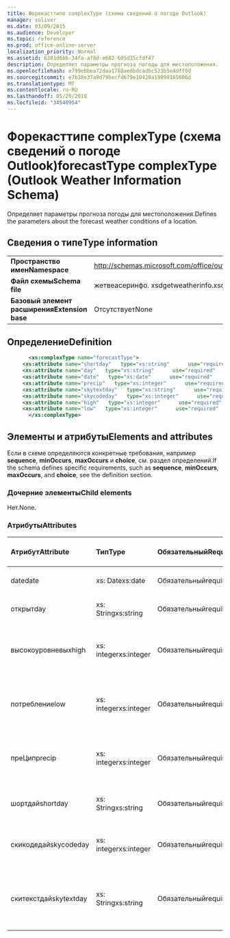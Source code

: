 ```yaml
---
title: Форекасттипе complexType (схема сведений о погоде Outlook)
manager: soliver
ms.date: 03/09/2015
ms.audience: Developer
ms.topic: reference
ms.prod: office-online-server
localization_priority: Normal
ms.assetid: 6301d6b6-34fa-af8d-e682-605d35cfdf47
description: Определяет параметры прогноза погоды для местоположения.
ms.openlocfilehash: e799ebbea72daa1788aedbdcadbc523b5e4dff0d
ms.sourcegitcommit: e7b38e37a9d79becfd679e10420a19890165606d
ms.translationtype: MT
ms.contentlocale: ru-RU
ms.lasthandoff: 05/29/2019
ms.locfileid: "34540954"
---
```

# <a name="forecasttype-complextype-outlook-weather-information-schema"></a><span data-ttu-id="3c7dd-103">Форекасттипе complexType (схема сведений о погоде Outlook)</span><span class="sxs-lookup"><span data-stu-id="3c7dd-103">forecastType complexType (Outlook Weather Information Schema)</span></span>

<span data-ttu-id="3c7dd-104">Определяет параметры прогноза погоды для местоположения.</span><span class="sxs-lookup"><span data-stu-id="3c7dd-104">Defines the parameters about the forecast weather conditions of a location.</span></span>
  
## <a name="type-information"></a><span data-ttu-id="3c7dd-105">Сведения о типе</span><span class="sxs-lookup"><span data-stu-id="3c7dd-105">Type information</span></span>

|||
|:-----|:-----|
|<span data-ttu-id="3c7dd-106">**Пространство имен**</span><span class="sxs-lookup"><span data-stu-id="3c7dd-106">**Namespace**</span></span> <br/> |http://schemas.microsoft.com/office/outlook/15/getweatherinfo.xsd  <br/> |
|<span data-ttu-id="3c7dd-107">**Файл схемы**</span><span class="sxs-lookup"><span data-stu-id="3c7dd-107">**Schema file**</span></span> <br/> |<span data-ttu-id="3c7dd-108">жетвеасеринфо. xsd</span><span class="sxs-lookup"><span data-stu-id="3c7dd-108">getweatherinfo.xsd</span></span>  <br/> |
|<span data-ttu-id="3c7dd-109">**Базовый элемент расширения**</span><span class="sxs-lookup"><span data-stu-id="3c7dd-109">**Extension base**</span></span> <br/> |<span data-ttu-id="3c7dd-110">Отсутствует</span><span class="sxs-lookup"><span data-stu-id="3c7dd-110">None</span></span>  <br/> |
   
## <a name="definition"></a><span data-ttu-id="3c7dd-111">Определение</span><span class="sxs-lookup"><span data-stu-id="3c7dd-111">Definition</span></span>

```XML
       <xs:complexType name="forecastType">
     <xs:attribute name="shortday"   type="xs:string"      use="required"     />
     <xs:attribute name="day"   type="xs:string"      use="required"     />
     <xs:attribute name="date"   type="xs:date"      use="required"     />
     <xs:attribute name="precip"   type="xs:integer"      use="required"     />
     <xs:attribute name="skytextday"   type="xs:string"      use="required"     />
     <xs:attribute name="skycodeday"   type="xs:integer"      use="required"     />
     <xs:attribute name="high"   type="xs:integer"      use="required"     />
     <xs:attribute name="low"   type="xs:integer"      use="required"     />
       </xs:complexType>

```

## <a name="elements-and-attributes"></a><span data-ttu-id="3c7dd-112">Элементы и атрибуты</span><span class="sxs-lookup"><span data-stu-id="3c7dd-112">Elements and attributes</span></span>

<span data-ttu-id="3c7dd-113">Если в схеме определяются конкретные требования, например **sequence**, **minOccurs**, **maxOccurs** и **choice**, см. раздел определений.</span><span class="sxs-lookup"><span data-stu-id="3c7dd-113">If the schema defines specific requirements, such as **sequence**, **minOccurs**, **maxOccurs**, and **choice**, see the definition section.</span></span> 
  
### <a name="child-elements"></a><span data-ttu-id="3c7dd-114">Дочерние элементы</span><span class="sxs-lookup"><span data-stu-id="3c7dd-114">Child elements</span></span>

<span data-ttu-id="3c7dd-115">Нет.</span><span class="sxs-lookup"><span data-stu-id="3c7dd-115">None.</span></span>
  
### <a name="attributes"></a><span data-ttu-id="3c7dd-116">Атрибуты</span><span class="sxs-lookup"><span data-stu-id="3c7dd-116">Attributes</span></span>

|<span data-ttu-id="3c7dd-117">**Атрибут**</span><span class="sxs-lookup"><span data-stu-id="3c7dd-117">**Attribute**</span></span>|<span data-ttu-id="3c7dd-118">**Тип**</span><span class="sxs-lookup"><span data-stu-id="3c7dd-118">**Type**</span></span>|<span data-ttu-id="3c7dd-119">**Обязательный**</span><span class="sxs-lookup"><span data-stu-id="3c7dd-119">**Required**</span></span>|<span data-ttu-id="3c7dd-120">**Описание**</span><span class="sxs-lookup"><span data-stu-id="3c7dd-120">**Description**</span></span>|<span data-ttu-id="3c7dd-121">**Возможные значения**</span><span class="sxs-lookup"><span data-stu-id="3c7dd-121">**Possible values**</span></span>|
|:-----|:-----|:-----|:-----|:-----|
|<span data-ttu-id="3c7dd-122">date</span><span class="sxs-lookup"><span data-stu-id="3c7dd-122">date</span></span>  <br/> |<span data-ttu-id="3c7dd-123">xs: Date</span><span class="sxs-lookup"><span data-stu-id="3c7dd-123">xs:date</span></span>  <br/> |<span data-ttu-id="3c7dd-124">Обязательный</span><span class="sxs-lookup"><span data-stu-id="3c7dd-124">required</span></span>  <br/> |<span data-ttu-id="3c7dd-125">Указывает дату для прогноза.</span><span class="sxs-lookup"><span data-stu-id="3c7dd-125">Specifies the date for the forecast.</span></span>  <br/> |<span data-ttu-id="3c7dd-126">Значение типа xs: Date</span><span class="sxs-lookup"><span data-stu-id="3c7dd-126">A value of the type xs:date</span></span>  <br/> |
|<span data-ttu-id="3c7dd-127">открыт</span><span class="sxs-lookup"><span data-stu-id="3c7dd-127">day</span></span>  <br/> |<span data-ttu-id="3c7dd-128">xs: String</span><span class="sxs-lookup"><span data-stu-id="3c7dd-128">xs:string</span></span>  <br/> |<span data-ttu-id="3c7dd-129">Обязательный</span><span class="sxs-lookup"><span data-stu-id="3c7dd-129">required</span></span>  <br/> |<span data-ttu-id="3c7dd-130">Указывает день для прогноза.</span><span class="sxs-lookup"><span data-stu-id="3c7dd-130">Specifies a day for the forecast.</span></span>  <br/> |<span data-ttu-id="3c7dd-131">Значение типа xs: String.</span><span class="sxs-lookup"><span data-stu-id="3c7dd-131">A value of the type xs:string</span></span>  <br/> |
|<span data-ttu-id="3c7dd-132">высокоуровневых</span><span class="sxs-lookup"><span data-stu-id="3c7dd-132">high</span></span>  <br/> |<span data-ttu-id="3c7dd-133">xs: integer</span><span class="sxs-lookup"><span data-stu-id="3c7dd-133">xs:integer</span></span>  <br/> |<span data-ttu-id="3c7dd-134">Обязательный</span><span class="sxs-lookup"><span data-stu-id="3c7dd-134">required</span></span>  <br/> |<span data-ttu-id="3c7dd-135">Указывает прогнозируемую максимальную температуру.</span><span class="sxs-lookup"><span data-stu-id="3c7dd-135">Specifies the forecasted highest temperature.</span></span>  <br/> |<span data-ttu-id="3c7dd-136">Значение типа xs: integer</span><span class="sxs-lookup"><span data-stu-id="3c7dd-136">A value of the type xs:integer</span></span>  <br/> |
|<span data-ttu-id="3c7dd-137">потребление</span><span class="sxs-lookup"><span data-stu-id="3c7dd-137">low</span></span>  <br/> |<span data-ttu-id="3c7dd-138">xs: integer</span><span class="sxs-lookup"><span data-stu-id="3c7dd-138">xs:integer</span></span>  <br/> |<span data-ttu-id="3c7dd-139">Обязательный</span><span class="sxs-lookup"><span data-stu-id="3c7dd-139">required</span></span>  <br/> |<span data-ttu-id="3c7dd-140">Указывает прогнозируемую минимальную температуру.</span><span class="sxs-lookup"><span data-stu-id="3c7dd-140">Specifies the forecasted lowest temperature.</span></span>  <br/> |<span data-ttu-id="3c7dd-141">Значение типа xs: integer</span><span class="sxs-lookup"><span data-stu-id="3c7dd-141">A value of the type xs:integer</span></span>  <br/> |
|<span data-ttu-id="3c7dd-142">преЦип</span><span class="sxs-lookup"><span data-stu-id="3c7dd-142">precip</span></span>  <br/> |<span data-ttu-id="3c7dd-143">xs: integer</span><span class="sxs-lookup"><span data-stu-id="3c7dd-143">xs:integer</span></span>  <br/> |<span data-ttu-id="3c7dd-144">Обязательный</span><span class="sxs-lookup"><span data-stu-id="3c7dd-144">required</span></span>  <br/> |<span data-ttu-id="3c7dd-145">Указывает процентное отношение возможности преЦипитатион.</span><span class="sxs-lookup"><span data-stu-id="3c7dd-145">Specifies the percentage possibility of precipitation.</span></span>  <br/> |<span data-ttu-id="3c7dd-146">Значение типа xs: integer</span><span class="sxs-lookup"><span data-stu-id="3c7dd-146">A value of the type xs:integer</span></span>  <br/> |
|<span data-ttu-id="3c7dd-147">шортдай</span><span class="sxs-lookup"><span data-stu-id="3c7dd-147">shortday</span></span>  <br/> |<span data-ttu-id="3c7dd-148">xs: String</span><span class="sxs-lookup"><span data-stu-id="3c7dd-148">xs:string</span></span>  <br/> |<span data-ttu-id="3c7dd-149">Обязательный</span><span class="sxs-lookup"><span data-stu-id="3c7dd-149">required</span></span>  <br/> |<span data-ttu-id="3c7dd-150">Указывает день в сокращенной форме.</span><span class="sxs-lookup"><span data-stu-id="3c7dd-150">Specifies a day in abbreviated form.</span></span>  <br/> |<span data-ttu-id="3c7dd-151">Значение типа xs: String.</span><span class="sxs-lookup"><span data-stu-id="3c7dd-151">A value of the type xs:string</span></span>  <br/> |
|<span data-ttu-id="3c7dd-152">скикодедай</span><span class="sxs-lookup"><span data-stu-id="3c7dd-152">skycodeday</span></span>  <br/> |<span data-ttu-id="3c7dd-153">xs: integer</span><span class="sxs-lookup"><span data-stu-id="3c7dd-153">xs:integer</span></span>  <br/> |<span data-ttu-id="3c7dd-154">Обязательный</span><span class="sxs-lookup"><span data-stu-id="3c7dd-154">required</span></span>  <br/> |<span data-ttu-id="3c7dd-155">Указывает код для прогнозируемых условий.</span><span class="sxs-lookup"><span data-stu-id="3c7dd-155">Specifies a code for the forecasted conditions.</span></span>  <br/> |<span data-ttu-id="3c7dd-156">Значение типа xs: integer</span><span class="sxs-lookup"><span data-stu-id="3c7dd-156">A value of the type xs:integer</span></span>  <br/> |
|<span data-ttu-id="3c7dd-157">скитекстдай</span><span class="sxs-lookup"><span data-stu-id="3c7dd-157">skytextday</span></span>  <br/> |<span data-ttu-id="3c7dd-158">xs: String</span><span class="sxs-lookup"><span data-stu-id="3c7dd-158">xs:string</span></span>  <br/> |<span data-ttu-id="3c7dd-159">Обязательный</span><span class="sxs-lookup"><span data-stu-id="3c7dd-159">required</span></span>  <br/> |<span data-ttu-id="3c7dd-160">Указывает одно на два слова, описывающих прогнозируемые условия.</span><span class="sxs-lookup"><span data-stu-id="3c7dd-160">Specifies one to two words that describe the forecasted conditions.</span></span>  <br/> |<span data-ttu-id="3c7dd-161">Значение типа xs: String.</span><span class="sxs-lookup"><span data-stu-id="3c7dd-161">A value of the type xs:string</span></span>  <br/> |
   

